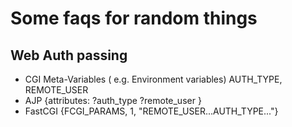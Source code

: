 # Some faqs for random things

## Web Auth passing

* CGI        Meta-Variables ( e.g. Environment variables) AUTH_TYPE, REMOTE_USER
* AJP        {attributes: ?auth_type ?remote_user }
* FastCGI    {FCGI_PARAMS,          1, "REMOTE_USER...AUTH_TYPE..."}
